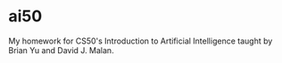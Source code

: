 # ai50
My homework for CS50's Introduction to Artificial Intelligence taught by Brian Yu and David J. Malan.
